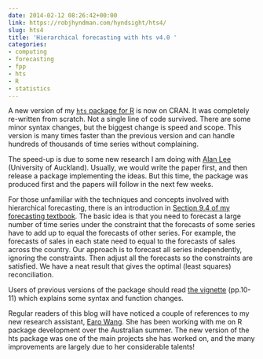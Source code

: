 ```yaml
---
date: 2014-02-12 08:26:42+00:00
link: https://robjhyndman.com/hyndsight/hts4/
slug: hts4
title: 'Hierarchical forecasting with hts v4.0 '
categories:
- computing
- forecasting
- fpp
- hts
- R
- statistics
---
```


A new version of my [`hts` package for R](http://cran.r-project.org/web/packages/hts/) is now on CRAN. It was completely re-written from scratch. Not a single line of code survived. There are some minor syntax changes, but the biggest change is speed and scope. This version is many times faster than the previous version and can handle hundreds of thousands of time series without complaining. <!-- more -->

The speed-up is due to some new research I am doing with [Alan Lee](https://www.stat.auckland.ac.nz/~lee/) (University of Auckland). Usually, we would write the paper first, and then release a package implementing the ideas. But this time, the package was produced first and the papers will follow in the next few weeks.

For those unfamiliar with the techniques and concepts involved with hierarchical forecasting, there is an introduction in [Section 9.4 of my forecasting textbook](http://www.otexts.org/fpp/9/4). The basic idea is that you need to forecast a large number of time series under the constraint that the forecasts of some series have to add up to equal the forecasts of other series. For example, the forecasts of sales in each state need to equal to the forecasts of sales across the country. Our approach is to forecast all series independently, ignoring the constraints. Then adjust all the forecasts so the constraints are satisfied. We have a neat result that gives the optimal (least squares) reconciliation.

Users of previous versions of the package should read [the vignette](http://cran.r-project.org/web/packages/hts/vignettes/hts.pdf) (pp.10-11) which explains some syntax and function changes.

Regular readers of this blog will have noticed a couple of references to my new research assistant, [Earo Wang](http://earo.me). She has been working with me on R package development over the Australian summer. The new version of the hts package was one of the main projects she has worked on, and the many improvements are largely due to her considerable talents!
